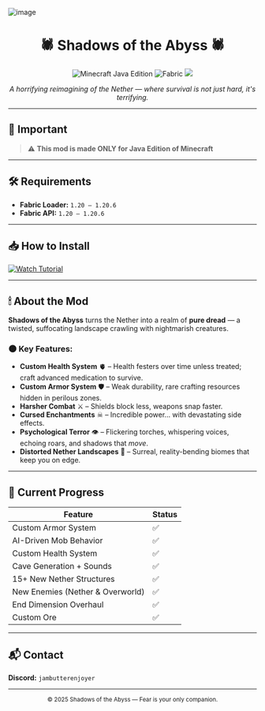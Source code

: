 ![image](https://github.com/user-attachments/assets/9021cb7f-8996-4372-b2e6-76abf8dc82e9)

<h1 align="center">🕷️ Shadows of the Abyss 🕷️</h1>

<p align="center">
  <img src="https://img.shields.io/badge/Minecraft-Java%20Edition-orange?style=for-the-badge&logo=minecraft" alt="Minecraft Java Edition">
  <img src="https://img.shields.io/badge/Fabric-1.20%20--%201.20.6-blue?style=for-the-badge&logo=fabricmc" alt="Fabric">
  <img src="https://img.shields.io/badge/Status-Active-success?style=for-the-badge">
</p>

<p align="center">
  <em>A horrifying reimagining of the Nether — where survival is not just hard, it's terrifying.</em>
</p>

---

## 📢 Important
> ⚠️ **This mod is made ONLY for Java Edition of Minecraft**

---

## 🛠 Requirements
- **Fabric Loader:** `1.20 – 1.20.6`
- **Fabric API:** `1.20 – 1.20.6`

---

## 📥 How to Install
[![Watch Tutorial](https://img.shields.io/badge/YouTube-Tutorial-red?style=for-the-badge&logo=youtube)](https://www.youtube.com)  

---

## 🕯 About the Mod
**Shadows of the Abyss** turns the Nether into a realm of **pure dread** — a twisted, suffocating landscape crawling with nightmarish creatures.

### 🌑 Key Features:
- **Custom Health System** 🫀 – Health festers over time unless treated; craft advanced medication to survive.
- **Custom Armor System** 🛡 – Weak durability, rare crafting resources hidden in perilous zones.
- **Harsher Combat** ⚔ – Shields block less, weapons snap faster.
- **Cursed Enchantments** ☠ – Incredible power… with devastating side effects.
- **Psychological Terror** 👁 – Flickering torches, whispering voices, echoing roars, and shadows that *move*.
- **Distorted Nether Landscapes** 🌋 – Surreal, reality-bending biomes that keep you on edge.

---

## 📜 Current Progress
| Feature | Status |
|---------|--------|
| Custom Armor System | ✅ |
| AI-Driven Mob Behavior | ✅ |
| Custom Health System | ✅ |
| Cave Generation + Sounds | ✅ |
| 15+ New Nether Structures | ✅ |
| New Enemies (Nether & Overworld) | ✅ |
| End Dimension Overhaul | ✅ |
| Custom Ore | ✅ |

---

## 📬 Contact
**Discord:** `jambutterenjoyer`  

---

<p align="center">
  <sub>© 2025 Shadows of the Abyss — Fear is your only companion.</sub>
</p>

